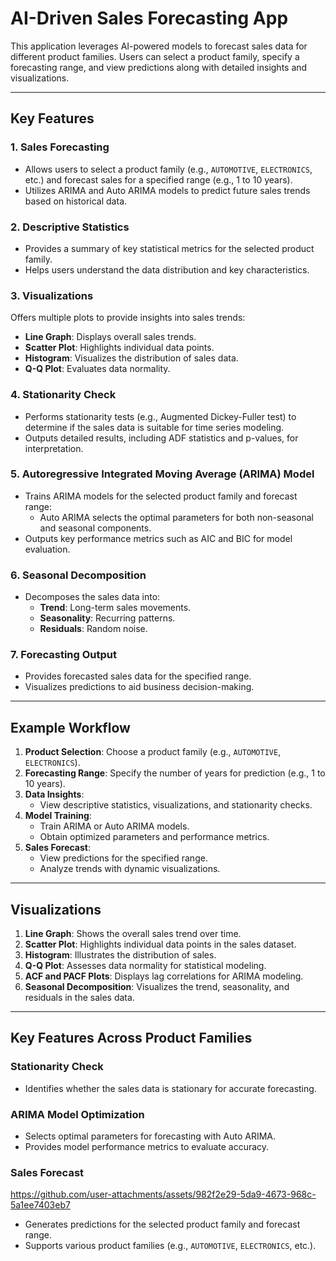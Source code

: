 # AI-Driven Sales Forecasting App

This application leverages AI-powered models to forecast sales data for different product families. Users can select a product family, specify a forecasting range, and view predictions along with detailed insights and visualizations.

---

## Key Features

### 1. Sales Forecasting
- Allows users to select a product family (e.g., `AUTOMOTIVE`, `ELECTRONICS`, etc.) and forecast sales for a specified range (e.g., 1 to 10 years).
- Utilizes ARIMA and Auto ARIMA models to predict future sales trends based on historical data.

### 2. Descriptive Statistics
- Provides a summary of key statistical metrics for the selected product family.
- Helps users understand the data distribution and key characteristics.

### 3. Visualizations
Offers multiple plots to provide insights into sales trends:
- **Line Graph**: Displays overall sales trends.
- **Scatter Plot**: Highlights individual data points.
- **Histogram**: Visualizes the distribution of sales data.
- **Q-Q Plot**: Evaluates data normality.

### 4. Stationarity Check
- Performs stationarity tests (e.g., Augmented Dickey-Fuller test) to determine if the sales data is suitable for time series modeling.
- Outputs detailed results, including ADF statistics and p-values, for interpretation.

### 5. Autoregressive Integrated Moving Average (ARIMA) Model
- Trains ARIMA models for the selected product family and forecast range:
  - Auto ARIMA selects the optimal parameters for both non-seasonal and seasonal components.
- Outputs key performance metrics such as AIC and BIC for model evaluation.

### 6. Seasonal Decomposition
- Decomposes the sales data into:
  - **Trend**: Long-term sales movements.
  - **Seasonality**: Recurring patterns.
  - **Residuals**: Random noise.

### 7. Forecasting Output
- Provides forecasted sales data for the specified range.
- Visualizes predictions to aid business decision-making.

---

## Example Workflow

1. **Product Selection**: Choose a product family (e.g., `AUTOMOTIVE`, `ELECTRONICS`).
2. **Forecasting Range**: Specify the number of years for prediction (e.g., 1 to 10 years).
3. **Data Insights**:
   - View descriptive statistics, visualizations, and stationarity checks.
4. **Model Training**:
   - Train ARIMA or Auto ARIMA models.
   - Obtain optimized parameters and performance metrics.
5. **Sales Forecast**:
   - View predictions for the specified range.
   - Analyze trends with dynamic visualizations.

---

## Visualizations

1. **Line Graph**: Shows the overall sales trend over time.
2. **Scatter Plot**: Highlights individual data points in the sales dataset.
3. **Histogram**: Illustrates the distribution of sales.
4. **Q-Q Plot**: Assesses data normality for statistical modeling.
5. **ACF and PACF Plots**: Displays lag correlations for ARIMA modeling.
6. **Seasonal Decomposition**: Visualizes the trend, seasonality, and residuals in the sales data.

---

## Key Features Across Product Families

### Stationarity Check
- Identifies whether the sales data is stationary for accurate forecasting.

### ARIMA Model Optimization
- Selects optimal parameters for forecasting with Auto ARIMA.
- Provides model performance metrics to evaluate accuracy.

### Sales Forecast

https://github.com/user-attachments/assets/982f2e29-5da9-4673-968c-5a1ee7403eb7


- Generates predictions for the selected product family and forecast range.
- Supports various product families (e.g., `AUTOMOTIVE`, `ELECTRONICS`, etc.).

  
